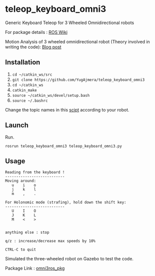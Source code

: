 # teleop_keyboard_omni3
Generic Keyboard Teleop for 3 Wheeled Omnidirectional robots

For package details : [ROS Wiki](http://wiki.ros.org/teleop_keyboard_omni3)

Motion Analysis of 3 wheeled omnidirectional robot (Theory involved in writing the code): [Blog post](https://yainnoware.blogspot.com/2019/03/three-wheeled-holonomic-robot-theory.html)

## Installation
1. `cd ~/catkin_ws/src`
2. `git clone https://github.com/YugAjmera/teleop_keyboard_omni3`
3. `cd ~/catkin_ws`
4. `catkin_make`
5. `source ~/catkin_ws/devel/setup.bash`
6. `source ~/.bashrc`

Change the topic names in this [scipt](teleop_keyboard_omni3.py) according to your robot.

## Launch
Run.
```
rosrun teleop_keyboard_omni3 teleop_keyboard_omni3.py 
```

## Usage

```
Reading from the keyboard !
---------------------------
Moving around:
   u    i    o
   j    k    l
   m    ,    .

For Holonomic mode (strafing), hold down the shift key:
---------------------------
   U    I    O
   J    K    L
   M    <    >


anything else : stop

q/z : increase/decrease max speeds by 10%

CTRL-C to quit
```


Simulated the three-wheeled robot on Gazebo to test the code.

Package Link : [omni3ros_pkg](https://github.com/YugAjmera/omni3ros_pkg)
